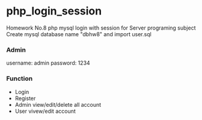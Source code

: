﻿# php_login_session

Homework No.8 php mysql login with session for Server programing subject <br/>
Create mysql database name "dbhw8" and import user.sql

<h3> Admin </h3>
username: admin
password: 1234

<h3> Function </h3>
<ul>
  <li>Login</li>
  <li>Register</li>
  <li>Admin view/edit/delete all account</li>
  <li>User vivew/edit account</li>
</ul>
